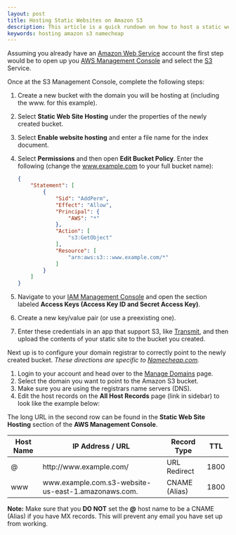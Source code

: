 ```yaml
---
layout: post
title: Hosting Static Websites on Amazon S3
description: This article is a quick rundown on how to host a static website using Amazon S3 and your domain registrar.
keywords: hosting amazon s3 namecheap
---
```


Assuming you already have an [Amazon Web Service](http://aws.amazon.com/) account the first step would be to open up you [AWS Management Console](https://console.aws.amazon.com/console/home) and select the [S3](https://console.aws.amazon.com/s3/home) Service.

Once at the S3 Management Console, complete the following steps:

1. Create a new bucket with the domain you will be hosting at (including the www. for this example).
2. Select **Static Web Site Hosting** under the properties of the newly created bucket.
3. Select **Enable website hosting** and enter a file name for the index document.
4. Select **Permissions** and then open **Edit Bucket Policy**. Enter the following (change the www.example.com to your full bucket name):

    ```json
    {
        "Statement": [
            {
                "Sid": "AddPerm",
                "Effect": "Allow",
                "Principal": {
                    "AWS": "*"
                },
                "Action": [
                    "s3:GetObject"
                ],
                "Resource": [
                    "arn:aws:s3:::www.example.com/*"
                ]
            }
        ]
    }
    ```

5. Navigate to your [IAM Management Console](https://console.aws.amazon.com/iam/home?#security_credential) and open the section labeled **Access Keys (Access Key ID and Secret Access Key)**.
6. Create a new key/value pair (or use a preexisting one).
7. Enter these credentials in an app that support S3, like [Transmit](https://panic.com/transmit/), and then upload the contents of your static site to the bucket you created.

Next up is to configure your domain registrar to correctly point to the newly created bucket. _These directions are specific to [Namecheap.com](http://namecheap.com/)._

1. Login to your account and head over to the [Manage Domains](https://manage.www.namecheap.com/myaccount/domain-list.asp) page.
2. Select the domain you want to point to the Amazon S3 bucket.
3. Make sure you are using the registrars name servers (DNS).
4. Edit the host records on the **All Host Records** page (link in sidebar) to look like the example below:

The long URL in the second row can be found in the **Static Web Site Hosting** section of the **AWS Management Console**.

<div class="table-wrapper">
<table>
    <thead>
        <tr>
            <th>Host Name</th>
            <th>IP Address / URL</th>
            <th>Record Type</th>
            <th>TTL</th>
        </tr>
    </thead>
    <tbody>
        <tr>
            <td>@</td>
            <td>http://www.example.com/</td>
            <td>URL Redirect</td>
            <td>1800</td>
        </tr>
        <tr>
            <td>www</td>
            <td>www.example.com.s3-website-us-east-1.amazonaws.com.</td>
            <td>CNAME (Alias)</td>
            <td>1800</td>
        </tr>
    </tbody>
</table>
</div>

**Note:** Make sure that you **DO NOT** set the **@** host name to be a CNAME (Alias) if you have MX records. This will prevent any email you have set up from working.
